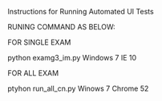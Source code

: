 Instructions for Running Automated UI Tests

RUNING COMMAND AS BELOW:

FOR SINGLE EXAM

python examg3_im.py  Windows 7 IE 10

FOR ALL EXAM

ptyhon run_all_cn.py Winows 7 Chrome 52